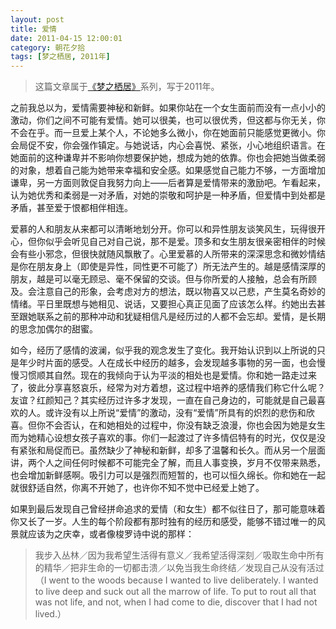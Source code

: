 ```yaml
---
layout: post
title: 爱情
date: 2011-04-15 12:00:01
category: 朝花夕拾
tags: [梦之栖居, 2011年]
---
```


> 这篇文章属于[《梦之栖居》](/posts/where-the-dreams-reside/)系列，写于2011年。
	
<!--more-->

之前我总以为，爱情需要神秘和新鲜。如果你站在一个女生面前而没有一点小小的激动，你们之间不可能有爱情。她可以很美，也可以很优秀，但这都与你无关，你不会在乎。而一旦爱上某个人，不论她多么微小，你在她面前只能感觉更微小。你会局促不安，你会强作镇定。与她说话，内心会喜悦、紧张，小心地组织语言。在她面前的这种谦卑并不影响你想要保护她，想成为她的依靠。你也会把她当做柔弱的对象，想着自己能为她带来幸福和安全感。如果感觉自己能力不够，一方面增加谦卑，另一方面则敦促自我努力向上——后者算是爱情带来的激励吧。乍看起来，认为她优秀和柔弱是一对矛盾，对她的崇敬和呵护是一种矛盾，但爱情中到处都是矛盾，甚至爱于恨都相伴相连。

爱慕的人和朋友从来都可以清晰地划分开。你可以和异性朋友谈笑风生，玩得很开心，但你似乎会听见自己对自己说，那不是爱。顶多和女生朋友很亲密相伴的时候会有些小邪念，但很快就随风飘散了。心里爱慕的人所带来的深深思念和微妙情结是你在朋友身上（即使是异性，同性更不可能了）所无法产生的。越是感情深厚的朋友，越是可以毫无顾忌、毫不保留的交谈。但与你所爱的人接触，总会有所顾及。会注意自己的形象，会考虑对方的想法，既以物喜又以己悲，产生莫名奇妙的情绪。平日里既想与她相见、说话，又要担心真正见面了应该怎么样。约她出去甚至跟她联系之前的那种冲动和犹疑相信凡是经历过的人都不会忘却。爱情，是长期的思念加偶尔的甜蜜。

如今，经历了感情的波澜，似乎我的观念发生了变化。我开始认识到以上所说的只是年少时片面的感受。人在成长中经历的越多，会发现越多事物的另一面，也会慢慢习惯顺其自然。现在的我倾向于认为平淡的相处也是爱情。你和她一路走过来了，彼此分享喜怒哀乐，经常为对方着想，这过程中培养的感情我们称它什么呢？友谊？红颜知己？其实经历过许多才发现，一直在自己身边的，可能就是自己最喜欢的人。或许没有以上所说“爱情”的激动，没有“爱情”所具有的炽烈的悲伤和欣喜。但你不会否认，在和她相处的过程中，你没有缺乏浪漫，你也会因为她是女生而为她精心设想女孩子喜欢的事。你们一起渡过了许多情侣特有的时光，仅仅是没有紧张和局促而已。虽然缺少了神秘和新鲜，却多了温馨和长久。而从另一个层面讲，两个人之间任何时候都不可能完全了解，而且人事变换，岁月不仅带来熟悉，也会增加新鲜感啊。吸引力可以是强烈而短暂的，也可以恒久绵长。你和她在一起就很舒适自然，你离不开她了，也许你不知不觉中已经爱上她了。

如果到最后发现自己曾经拼命追求的爱情（和女生）都不似往日了，那可能意味着你又长了一岁。人生的每个阶段都有那时独有的经历和感受，能够不错过唯一的风景就应该为之庆幸，或者像梭罗诗中说的那样：

> 我步入丛林／因为我希望生活得有意义／我希望活得深刻／吸取生命中所有的精华／把非生命的一切都击溃／以免当我生命终结／发现自己从没有活过
（I went to the woods because I wanted to live deliberately. I wanted to live deep and suck out all the marrow of life. To put to rout all that was not life, and not, when I had come to die, discover that I had not lived.）
